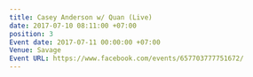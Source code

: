 ```yaml
---
title: Casey Anderson w/ Quan (Live)
date: 2017-07-10 08:11:00 +07:00
position: 3
Event date: 2017-07-11 00:00:00 +07:00
Venue: Savage
Event URL: https://www.facebook.com/events/657703777751672/
---
```


